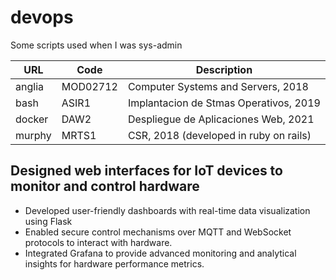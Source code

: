 # devops

Some scripts used when I was sys-admin

| URL | Code | Description |
| --- | ---- | ----------- |
| anglia | MOD02712 | Computer Systems and Servers, 2018
| bash | ASIR1 | Implantacion de Stmas Operativos, 2019
| docker | DAW2 | Despliegue de Aplicaciones Web, 2021
| murphy | MRTS1 | CSR, 2018 (developed in ruby on rails)

## Designed web interfaces for IoT devices to monitor and control hardware

- Developed user-friendly dashboards with real-time data visualization using Flask
- Enabled secure control mechanisms over MQTT and WebSocket protocols to interact with hardware.
- Integrated Grafana to provide advanced monitoring and analytical insights for hardware performance metrics.

